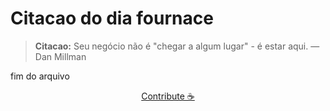 # Citacao do dia fournace

> **Citacao:** Seu negócio não é "chegar a algum lugar" - é estar aqui. — Dan Millman

fim do arquivo

<watermark-footer>
<p align="center">
  <a href="https://github.com/ruisuan/ruisuan/blob/main/contribute.md">Contribute ☕</a>
</p>
</watermark-footer>
